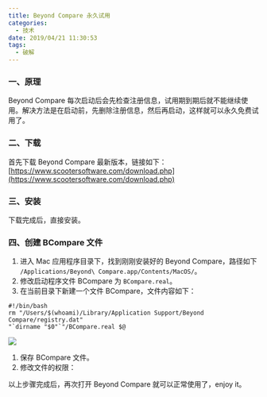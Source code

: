 ```yaml
---
title: Beyond Compare 永久试用
categories:
  - 技术
date: 2019/04/21 11:30:53
tags:
  - 破解
---
```


### 一、原理

Beyond Compare 每次启动后会先检查注册信息，试用期到期后就不能继续使用。解决方法是在启动前，先删除注册信息，然后再启动，这样就可以永久免费试用了。

### 二、下载

首先下载 Beyond Compare 最新版本，链接如下：[https://www.scootersoftware.com/download.php](https://www.scootersoftware.com/download.php)

### 三、安装

下载完成后，直接安装。

### 四、创建 BCompare 文件

1. 进入 Mac 应用程序目录下，找到刚刚安装好的 Beyond Compare，路径如下 `/Applications/Beyond\ Compare.app/Contents/MacOS/`。
2. 修改启动程序文件 BCompare 为 `BCompare.real`。
3. 在当前目录下新建一个文件 BCompare，文件内容如下：

```
#!/bin/bash
rm "/Users/$(whoami)/Library/Application Support/Beyond Compare/registry.dat"
"`dirname "$0"`"/BCompare.real $@
```

![](http://pics.naaln.com/blog/2019-04-15558501171205.jpg-basicBlog)

1. 保存 BCompare 文件。
2. 修改文件的权限：

以上步骤完成后，再次打开 Beyond Compare 就可以正常使用了，enjoy it。
